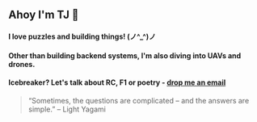 ## Ahoy I'm TJ 👋
#### I love puzzles and building things! (⁠ノ⁠^⁠_⁠^⁠)⁠ノ
#### Other than building backend systems, I'm also diving into UAVs and drones.
#### Icebreaker? Let's talk about RC, F1 or poetry - [drop me an email](mailto:tejnaren07@gmail.com) 

> “Sometimes, the questions are complicated – and the answers are simple.” – Light Yagami
